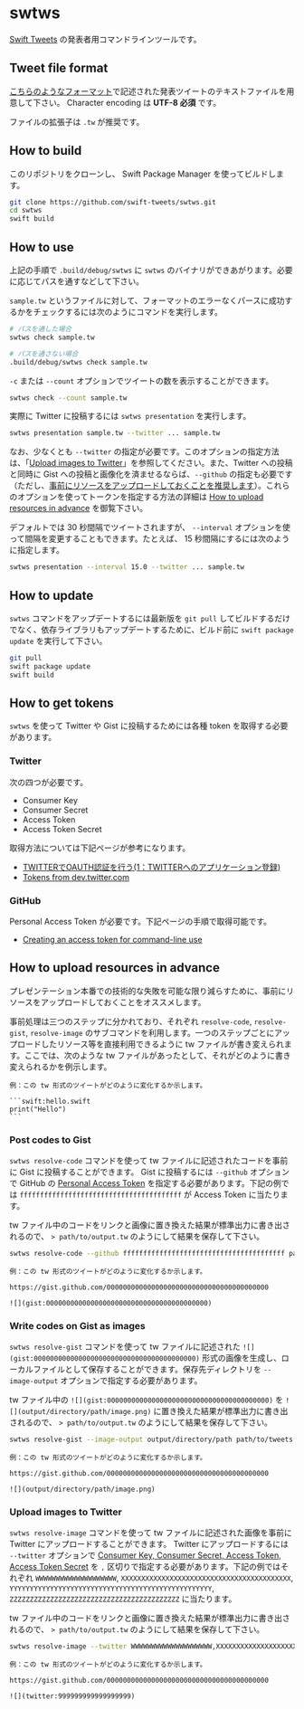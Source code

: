 # swtws

[Swift Tweets](https://swift-tweets.github.io/) の発表者用コマンドラインツールです。

## Tweet file format

[こちらのようなフォーマット](https://gist.github.com/koher/6707cd98ea3a2c29f58c0fdecbe4825c)で記述された発表ツイートのテキストファイルを用意して下さい。 Character encoding は **UTF-8 必須** です。

ファイルの拡張子は `.tw` が推奨です。

## How to build

このリポジトリをクローンし、 Swift Package Manager を使ってビルドします。

```bash
git clone https://github.com/swift-tweets/swtws.git
cd swtws
swift build
```

## How to use

上記の手順で `.build/debug/swtws` に `swtws` のバイナリができあがります。必要に応じてパスを通すなどして下さい。

`sample.tw` というファイルに対して、フォーマットのエラーなくパースに成功するかをチェックするには次のようにコマンドを実行します。

```bash
# パスを通した場合
swtws check sample.tw

# パスを通さない場合
.build/debug/swtws check sample.tw
```

`-c` または `--count` オプションでツイートの数を表示することができます。

```bash
swtws check --count sample.tw
```

実際に Twitter に投稿するには `swtws presentation` を実行します。

```bash
swtws presentation sample.tw --twitter ... sample.tw
```

なお、少なくとも `--twitter` の指定が必要です。このオプションの指定方法は、「[Upload images to Twitter](#upload-images-to-twitter)」を参照してください。また、Twitter への投稿と同時に Gist への投稿と画像化を済ませるならば、`--github` の指定も必要です（ただし、[事前にリソースをアップロードしておくことを推奨します](#how-to-upload-resources-in-advance)）。これらのオプションを使ってトークンを指定する方法の詳細は [How to upload resources in advance](#how-to-upload-resources-in-advance) を御覧下さい。

デフォルトでは 30 秒間隔でツイートされますが、 `--interval` オプションを使って間隔を変更することもできます。たとえば、 15 秒間隔にするには次のように指定します。

```bash
swtws presentation --interval 15.0 --twitter ... sample.tw
```

## How to update

`swtws` コマンドをアップデートするには最新版を `git pull` してビルドするだけでなく、依存ライブラリもアップデートするために、ビルド前に `swift package update` を実行して下さい。

```bash
git pull
swift package update
swift build
```

## How to get tokens

`swtws` を使って Twitter や Gist に投稿するためには各種 token を取得する必要があります。

### Twitter

次の四つが必要です。

- Consumer Key
- Consumer Secret
- Access Token
- Access Token Secret

取得方法については下記ページが参考になります。

- [TWITTERでOAUTH認証を行う(1：TWITTERへのアプリケーション登録)](http://techbooster.org/android/mashup/4525/)
- [Tokens from dev.twitter.com](https://dev.twitter.com/oauth/overview/application-owner-access-tokens)

### GitHub

Personal Access Token が必要です。下記ページの手順で取得可能です。

- [Creating an access token for command-line use](https://help.github.com/articles/creating-an-access-token-for-command-line-use/)

## How to upload resources in advance

プレゼンテーション本番での技術的な失敗を可能な限り減らすために、事前にリソースをアップロードしておくことをオススメします。

事前処理は三つのステップに分かれており、それぞれ `resolve-code`, `resolve-gist`, `resolve-image` のサブコマンドを利用します。一つのステップごとにアップロードしたリソース等を直接利用できるように tw ファイルが書き変えられます。ここでは、次のような tw ファイルがあったとして、それがどのように書き変えられるかを例示します。

    例：この tw 形式のツイートがどのように変化するか示します。

    ```swift:hello.swift
    print("Hello")
    ```

### Post codes to Gist

`swtws resolve-code` コマンドを使って tw ファイルに記述されたコードを事前に Gist に投稿することができます。 Gist に投稿するには `--github` オプションで GitHub の [Personal Access Token](https://github.com/settings/tokens) を指定する必要があります。下記の例では `ffffffffffffffffffffffffffffffffffffffff` が Access Token に当たります。

tw ファイル中のコードをリンクと画像に置き換えた結果が標準出力に書き出されるので、 `> path/to/output.tw` のようにして結果を保存して下さい。

```bash
swtws resolve-code --github ffffffffffffffffffffffffffffffffffffffff path/to/tweets.tw > path/to/output.tw
```

    例：この tw 形式のツイートがどのように変化するか示します。

    https://gist.github.com/0000000000000000000000000000000000000000

    ![](gist:0000000000000000000000000000000000000000)

### Write codes on Gist as images

`swtws resolve-gist` コマンドを使って tw ファイルに記述された `![](gist:0000000000000000000000000000000000000000)` 形式の画像を生成し、ローカルファイルとして保存することができます。保存先ディレクトリを `--image-output` オプションで指定する必要があります。

tw ファイル中の `![](gist:0000000000000000000000000000000000000000)` を `![](output/directory/path/image.png)` に置き換えた結果が標準出力に書き出されるので、 `> path/to/output.tw` のようにして結果を保存して下さい。

```bash
swtws resolve-gist --image-output output/directory/path path/to/tweets.tw > path/to/output.tw
```

    例：この tw 形式のツイートがどのように変化するか示します。

    https://gist.github.com/0000000000000000000000000000000000000000

    ![](output/directory/path/image.png)

### Upload images to Twitter

`swtws resolve-image` コマンドを使って tw ファイルに記述された画像を事前に Twitter にアップロードすることができます。 Twitter にアップロードするには `--twitter` オプションで [Consumer Key, Consumer Secret, Access Token, Access Token Secret](https://dev.twitter.com/oauth/overview/single-user) を `,` 区切りで指定する必要があります。下記の例ではそれぞれ `WWWWWWWWWWWWWWWWWWWW`, `XXXXXXXXXXXXXXXXXXXXXXXXXXXXXXXXXXXXXXXXXX`, `YYYYYYYYYYYYYYYYYYYYYYYYYYYYYYYYYYYYYYYYYYYYYYYYYY`, `ZZZZZZZZZZZZZZZZZZZZZZZZZZZZZZZZZZZZZZZZZZ` に当たります。

tw ファイル中のコードをリンクと画像に置き換えた結果が標準出力に書き出されるので、 `> path/to/output.tw` のようにして結果を保存して下さい。

```bash
swtws resolve-image --twitter WWWWWWWWWWWWWWWWWWWW,XXXXXXXXXXXXXXXXXXXXXXXXXXXXXXXXXXXXXXXXXX,YYYYYYYYYYYYYYYYYYYYYYYYYYYYYYYYYYYYYYYYYYYYYYYYYY,ZZZZZZZZZZZZZZZZZZZZZZZZZZZZZZZZZZZZZZZZZZ path/to/tweets.tw > path/to/output.tw
```

    例：この tw 形式のツイートがどのように変化するか示します。

    https://gist.github.com/0000000000000000000000000000000000000000

    ![](twitter:999999999999999999)
